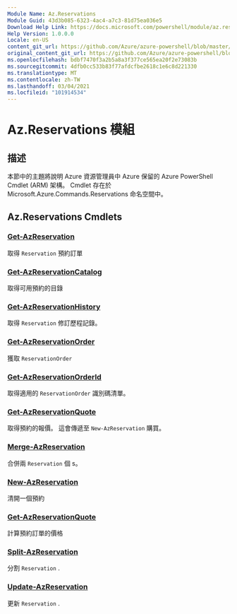 ```yaml
---
Module Name: Az.Reservations
Module Guid: 43d3b085-6323-4ac4-a7c3-81d75ea036e5
Download Help Link: https://docs.microsoft.com/powershell/module/az.reservations
Help Version: 1.0.0.0
Locale: en-US
content_git_url: https://github.com/Azure/azure-powershell/blob/master/src/Reservations/Reservations/help/Az.Reservations.md
original_content_git_url: https://github.com/Azure/azure-powershell/blob/master/src/Reservations/Reservations/help/Az.Reservations.md
ms.openlocfilehash: bdbf7470f3a2b5a8a3f377ce565ea20f2e73083b
ms.sourcegitcommit: 4dfb0cc533b83f77afdcfbe2618c1e6c8d221330
ms.translationtype: MT
ms.contentlocale: zh-TW
ms.lasthandoff: 03/04/2021
ms.locfileid: "101914534"
---
```

# Az.Reservations 模組
## 描述
本節中的主題將說明 Azure 資源管理員中 Azure 保留的 Azure PowerShell Cmdlet (ARM) 架構。 Cmdlet 存在於 Microsoft.Azure.Commands.Reservations 命名空間中。

## Az.Reservations Cmdlets
### [Get-AzReservation](Get-AzReservation.md)
取得 `Reservation` 預約訂單

### [Get-AzReservationCatalog](Get-AzReservationCatalog.md)
取得可用預約的目錄

### [Get-AzReservationHistory](Get-AzReservationHistory.md)
取得 `Reservation` 修訂歷程記錄。

### [Get-AzReservationOrder](Get-AzReservationOrder.md)
獲取 `ReservationOrder`

### [Get-AzReservationOrderId](Get-AzReservationOrderId.md)
取得適用的 `ReservationOrder` 識別碼清單。

### [Get-AzReservationQuote](Get-AzReservationQuote.md)
取得預約的報價。 這會傳遞至 `New-AzReservation` 購買。

### [Merge-AzReservation](Merge-AzReservation.md)
合併兩 `Reservation` 個 s。

### [New-AzReservation](New-AzReservation.md)
清開一個預約

### [Get-AzReservationQuote](Get-AzReservationQuote.md)
計算預約訂單的價格

### [Split-AzReservation](Split-AzReservation.md)
分割 `Reservation` .

### [Update-AzReservation](Update-AzReservation.md)
更新 `Reservation` .

